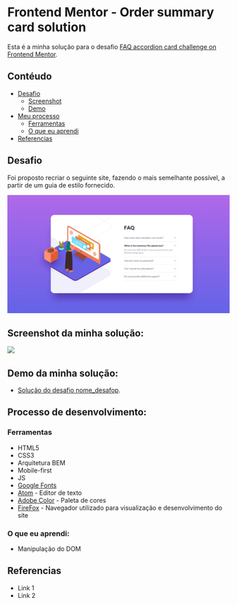 # Frontend Mentor - Order summary card solution

Esta é a minha solução para o desafio [FAQ accordion card challenge on Frontend Mentor](https://www.frontendmentor.io/challenges/faq-accordion-card-XlyjD0Oam).

## Contéudo

- [Desafio](#desafio)
    - [Screenshot](#screenshot)
    - [Demo](#demo)
- [Meu processo](#meu-processo)
    - [Ferramentas](#ferramentas)
    - [O que eu aprendi](#o-que-eu-aprendi)
- [Referencias](#referencia)


## Desafio
Foi proposto recriar o seguinte site, fazendo o mais semelhante possível, a partir de um guia de estilo fornecido.

![](/design/desktop-design.jpg)

## Screenshot da minha solução:

![](/design/screenshot_solução.png)


## Demo da minha solução:

- [Solução do desafio nome_desafop](link_desafio_git_page).

## Processo de desenvolvimento:

### Ferramentas

- HTML5
- CSS3
- Arquitetura BEM
- Mobile-first
- JS
- [Google Fonts](https://fonts.google.com)
- [Atom](https://atom.io/) - Editor de texto
- [Adobe Color](https://color.adobe.com/pt/create/color-wheel) - Paleta de cores
- [FireFox](https://www.mozilla.org/pt-BR/firefox/new/) - Navegador utilizado para visualização e desenvolvimento do site


### O que eu aprendi:

- Manipulação do DOM

## Referencias
- Link 1
- Link 2
